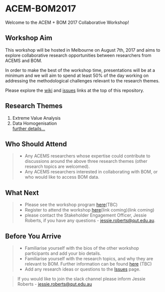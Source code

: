# ACEM-BOM2017
Welcome to the ACEM + BOM 2017 Collaborative Workshop!


## Workshop Aim
This workshop will be hosted in Melbourne on August 7th, 2017 and aims to explore collaborative research opportunities between researchers from ACEMS and BOM. 

In order to make the best of the workshop time, presentations will be at a minimum and we will aim to spend at least 50% of the day working on addressing the methodological challenges relevant to the research themes.

Please explore the [wiki](https://github.com/ACEMS/ACEM-BOM2017/wiki) and [issues](https://github.com/ACEMS/ACEM-BOM2017/issues) links at the top of this repository.

## Research Themes
1. Extreme Value Analysis 
2. Data Homogenisation   
[further details...](https://github.com/ACEMS/ACEM-BOM2017/wiki/Research-Themes)


## Who Should Attend
> * Any ACEMS researchers whose expertise could contribute to discussions around the above three research themes (other research topics are welcomed). 
> * Any ACEMS researchers interested in collaborating with BOM, or who would like to access BOM data. 

## What Next 

> * Please see the workshop program [here](https://github.com/ACEMS/ACEM-BOM2017/wiki/Workshop-Programme)(TBC)
> * Register to attend the workshop [here]()(link coming)(link coming)
> * please contact the Stakeholder Engagement Officer, Jessie Roberts, if you have any questions - jessie.roberts@qut.edu.au. 

## Before You Arrive 
> * Familiarise yourself with the bios of the other workshop participants and add your bio details. 
> * Familiarise yourself with the research topics, and why they are relevant to BOM. Further information can be found [here](tbc) (TBC)
> * Add any research ideas or questions to the [Issues](https://github.com/ACEMS/ACEM-BOM2017/issues) page. 

> If you would like to join the slack channel please inform Jessie Roberts - jessie.roberts@qut.edu.au
